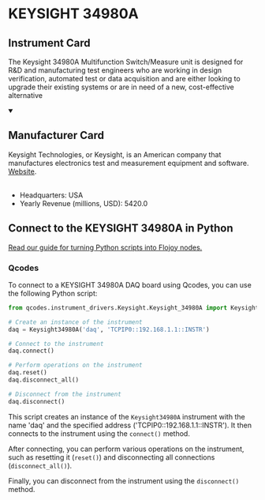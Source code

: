 
# KEYSIGHT 34980A

## Instrument Card

The Keysight 34980A Multifunction Switch/Measure unit is designed for R&D and
manufacturing test engineers who are working in design verification, automated
test or data acquisition and are either looking to upgrade their existing systems or
are in need of a new, cost-effective alternative

<details open>
<summary><h2>Manufacturer Card</h2></summary>
Keysight Technologies, or Keysight, is an American company that manufactures electronics test and measurement equipment and software. <a href=https://www.keysight.com/us/en/home.html>Website</a>.
<br></br>
<ul>
  <li>Headquarters: USA</li>
  <li>Yearly Revenue (millions, USD): 5420.0</li>
</ul>
</details>

## Connect to the KEYSIGHT 34980A in Python

[Read our guide for turning Python scripts into Flojoy nodes.](https://docs.flojoy.ai/custom-nodes/creating-custom-node/)


### Qcodes

To connect to a KEYSIGHT 34980A DAQ board using Qcodes, you can use the following Python script:

```python
from qcodes.instrument_drivers.Keysight.Keysight_34980A import Keysight34980A

# Create an instance of the instrument
daq = Keysight34980A('daq', 'TCPIP0::192.168.1.1::INSTR')

# Connect to the instrument
daq.connect()

# Perform operations on the instrument
daq.reset()
daq.disconnect_all()

# Disconnect from the instrument
daq.disconnect()
```

This script creates an instance of the `Keysight34980A` instrument with the name 'daq' and the specified address ('TCPIP0::192.168.1.1::INSTR'). It then connects to the instrument using the `connect()` method.

After connecting, you can perform various operations on the instrument, such as resetting it (`reset()`) and disconnecting all connections (`disconnect_all()`).

Finally, you can disconnect from the instrument using the `disconnect()` method.

